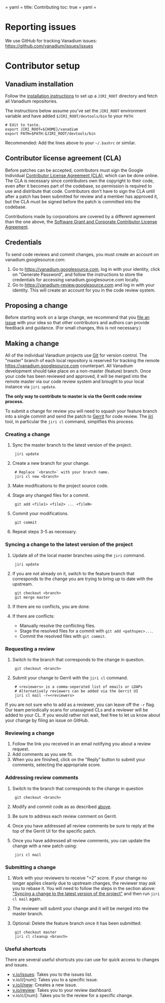 = yaml =
title: Contributing
toc: true
= yaml =

# Reporting issues

We use GitHub for tracking Vanadium issues:
https://github.com/vanadium/issues/issues

# Contributor setup

## Vanadium installation

Follow the [installation instructions] to set up a `JIRI_ROOT` directory and
fetch all Vanadium repositories.

The instructions below assume you've set the `JIRI_ROOT` environment variable
and have added `$JIRI_ROOT/devtools/bin` to your `PATH`:

    # Edit to taste.
    export JIRI_ROOT=${HOME}/vanadium
    export PATH=$PATH:$JIRI_ROOT/devtools/bin

Recommended: Add the lines above to your `~/.bashrc` or similar.

## Contributor license agreement (CLA)

Before patches can be accepted, contributors must sign the Google Individual
[Contributor License Agreement (CLA)][cla], which can be done online. The CLA is
necessary since contributors own the copyright to their code, even after it
becomes part of the codebase, so permission is required to use and distribute
that code. Contributors don't have to sign the CLA until after a patch has been
submitted for review and a member has approved it, but the CLA must be signed
before the patch is committed into the codebase.

Contributions made by corporations are covered by a different agreement than the
one above, the [Software Grant and Corporate Contributor License
Agreement][corp-cla].

## Credentials

To send code reviews and commit changes, you must create an account on
vanadium.googlesource.com:

1. Go to https://vanadium.googlesource.com, log in with your identity, click on
   "Generate Password", and follow the instructions to store the credentials for
   accessing vanadium.googlesource.com locally.
2. Go to https://vanadium-review.googlesource.com and log in with your identity.
   This will create an account for you in the code review system.

## Proposing a change

Before starting work on a large change, we recommend that you [file an
issue][issue tracker] with your idea so that other contributors and authors can
provide feedback and guidance. (For small changes, this is not necessary.)

## Making a change

All of the individual Vanadium projects use [Git] for version control. The
"master" branch of each local repository is reserved for tracking the remote
https://vanadium.googlesource.com counterpart. All Vanadium development should
take place on a non-master (feature) branch. Once your code has been reviewed
and approved, it will be merged into the remote master via our code review
system and brought to your local instance via `jiri update`.

**The only way to contribute to master is via the Gerrit code review process.**

To submit a change for review you will need to squash your feature branch into a
single commit and send the patch to [Gerrit] for code review. The [jiri] tool,
in particular the `jiri cl` command, simplifies this process.

### Creating a change

1. Sync the master branch to the latest version of the project.

        jiri update

2. Create a new branch for your change.

        # Replace `<branch>` with your branch name.
        jiri cl new <branch>

3. Make modifications to the project source code.
4. Stage any changed files for a commit.

        git add <file1> <file2> ... <fileN>

5. Commit your modifications.

        git commit

6. Repeat steps 3-5 as necessary.

### Syncing a change to the latest version of the project

1. Update all of the local master branches using the `jiri` command.

        jiri update

2. If you are not already on it, switch to the feature branch that corresponds
   to the change you are trying to bring up to date with the upstream.

        git checkout <branch>
        git merge master

3. If there are no conflicts, you are done.
4. If there are conflicts:

   * Manually resolve the conflicting files.
   * Stage the resolved files for a commit with `git add <pathspec>...`.
   * Commit the resolved files with `git commit`.

### Requesting a review

1. Switch to the branch that corresponds to the change in question.

        git checkout <branch>

2. Submit your change to Gerrit with the `jiri cl` command.

        # <reviewers> is a comma-seperated list of emails or LDAPs
        # Alternatively reviewers can be added via the Gerrit UI
        jiri cl mail -r=<reviewers>

If you are not sure who to add as a reviewer, you can leave off the `-r` flag.
Our team periodically scans for unassigned CLs and a reviewer will be added to
your CL. If you would rather not wait, feel free to let us know about your
change by filing an issue on GitHub.

### Reviewing a change

1. Follow the link you received in an email notifying you about a review
   request.
2. Add comments as you see fit.
3. When you are finished, click on the "Reply" button to submit your comments,
   selecting the appropriate score.

### Addressing review comments

1. Switch to the branch that corresponds to the change in question

        git checkout <branch>

2. Modify and commit code as as described [above](#creating-a-change).
3. Be sure to address each review comment on Gerrit.
4. Once you have addressed all review comments be sure to reply at the top of
   the Gerrit UI for the specific patch.
5. Once you have addressed all review comments, you can update the change with a
   new patch using:

        jiri cl mail

### Submitting a change

1. Work with your reviewers to receive "+2" score. If your change no longer
   applies cleanly due to upstream changes, the reviewer may ask you to rebase
   it. You will need to follow the steps in the section above: ["Syncing a
   change to the latest version of the
   project"](#syncing-a-change-to-the-latest-version-of-the-project) and then
   run `jiri cl mail` again.
2. The reviewer will submit your change and it will be merged into the master
   branch.
3. Optional: Delete the feature branch once it has been submitted:

        git checkout master
        jiri cl cleanup <branch>

### Useful shortcuts

There are several useful shortcuts you can use for quick access to changes and
issues.

*  [v.io/issues](https://v.io/issues): Takes you to the issues list.
*  v.io/i/[num]: Takes you to a specific issue.
*  [v.io/i/new](https://v.io/i/new): Creates a new issue.
*  [v.io/review](https://v.io/review): Takes you to your review dashboard.
*  v.io/c/[num]: Takes you to the review for a specific change.

[installation instructions]: /installation/
[cla]: https://cla.developers.google.com/about/google-individual?csw=1
[corp-cla]: https://cla.developers.google.com/about/google-corporate?csw=1
[issue tracker]: https://github.com/vanadium/issues/issues
[git]: http://git-scm.com/
[gerrit]: https://vanadium-review.googlesource.com
[jiri]: /tools/jiri.html

